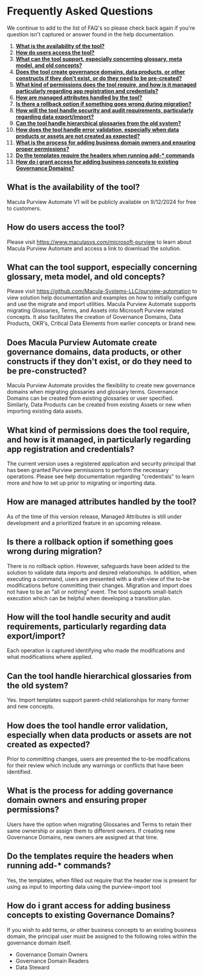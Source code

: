 # Frequently Asked Questions

We continue to add to the list of FAQ's so please check back again if you're question isn't captured or answer found in the help documentation. 

1. [**What is the availability of the tool?**](#what-is-the-availability-of-the-tool)
2. [**How do users access the tool?**](#how-do-users-access-the-tool)
3. [**What can the tool support, especially concerning glossary, meta model, and old concepts?**](#what-can-the-tool-support-especially-concerning-glossary-meta-model-and-old-concepts)
4. [**Does the tool create governance domains, data products, or other constructs if they don't exist, or do they need to be pre-created?**](#does-macula-purview-automate-create-governance-domains-data-products-or-other-constructs-if-they-dont-exist-or-do-they-need-to-be-pre-constructed)
5. [**What kind of permissions does the tool require, and how is it managed particularly regarding app registration and credentials?**](#what-kind-of-permissions-does-the-tool-require-and-how-is-it-managed-in-particularly-regarding-app-registration-and-credentials)
6. [**How are managed attributes handled by the tool?**](#how-are-managed-attributes-handled-by-the-tool)
7. [**Is there a rollback option if something goes wrong during migration?**](#is-there-a-rollback-option-if-something-goes-wrong-during-migration)
8. [**How will the tool handle security and audit requirements, particularly regarding data export/import?**](#how-will-the-tool-handle-security-and-audit-requirements-particularly-regarding-data-exportimport)
9. [**Can the tool handle hierarchical glossaries from the old system?**](#can-the-tool-handle-hierarchical-glossaries-from-the-old-system)
10. [**How does the tool handle error validation, especially when data products or assets are not created as expected?**](#how-does-the-tool-handle-error-validation-especially-when-data-products-or-assets-are-not-created-as-expected)
11. [**What is the process for adding business domain owners and ensuring proper permissions?**](#what-is-the-process-for-adding-business-domain-owners-and-ensuring-proper-permissions)
12. **[Do the templates require the headers when running add-* commands](#do-the-templates-require-the-headers-when-running-add--commands)**
13. **[How do i grant access for adding business concepts to existing Governance Domains?](#how-do-i-grant-access-for-adding-business-concepts-to-existing-governance-domains)**



## What is the availability of the tool? 

Macula Purview Automate V1 will be publicly available on 9/12/2024 for free to customers.  

## How do users access the tool?

Please visit https://www.maculasys.com/microsoft-purview to learn about Macula Purview Automate and access a link to download the solution.

## What can the tool support, especially concerning glossary, meta model, and old concepts?

Please visit https://github.com/Macula-Systems-LLC/purview-automation to view solution help documentation and examples on how to initially configure and use the migrate and import utilities.  Macula Purview Automate supports migrating Glossaries, Terms, and Assets into Microsoft Purview related concepts.  It also facilitates the creation of Governance Domains, Data Products, OKR's, Critical Data Elements from earlier concepts or brand new.  

## Does Macula Purview Automate create governance domains, data products, or other constructs if they don't exist, or do they need to be pre-constructed?

Macula Purview Automate provides the flexibility to create new governance domains when migrating glossaries and glossary terms.  Governance Domains can be created from existing glossaries or user specified.  Similarly, Data Products can be created from existing Assets or new when importing existing data assets.

## What kind of permissions does the tool require, and how is it managed, in particularly regarding app registration and credentials?

The current version uses a registered application and security principal that has been granted Purview permissions to perform the necessary operations. Please see help documentation regarding "credentials" to learn more and how to set up prior to migrating or importing data.

## How are managed attributes handled by the tool?

As of the time of this version release, Managed Attributes is still under development and a prioritized feature in an upcoming release.

## Is there a rollback option if something goes wrong during migration?

There is no rollback option.  However, safeguards have been added to the solution to validate data imports and desired relationships.  In addition, when executing a command, users are presented with a draft-view of the to-be modifications before committing their changes.  Migration and import does not have to be an "all or nothing" event.  The tool supports small-batch execution which can be helpful when developing a transition plan.

## How will the tool handle security and audit requirements, particularly regarding data export/import?

Each operation is captured identifying who made the modifications and what modifications where applied.

## Can the tool handle hierarchical glossaries from the old system?

Yes.  Import templates support parent-child relationships for many former and new concepts.

## How does the tool handle error validation, especially when data products or assets are not created as expected?

Prior to committing changes, users are presented the to-be modifications for their review which include any warnings or conflicts that have been identified.

## What is the process for adding governance domain owners and ensuring proper permissions?

Users have the option when migrating Glossaries and Terms to retain their same ownership or assign them to different owners.  If creating new Governance Domains, new owners are assigned at that time.

## Do the templates require the headers when running add-* commands?

Yes, the templates, when filled out require that the header row is present for using as input to importing data using the purview-import tool

## How do i grant access for adding business concepts to existing Governance Domains?

If you wish to add terms, or other business concepts to an existing business domain, the principal user must be assigned to the following roles within the governance domain itself.

- Governance Domain Owners
- Governance Domain Readers
- Data Steward

